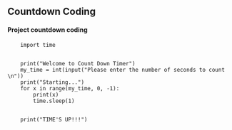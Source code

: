 ## Countdown Coding
#### Project countdown coding

        import time


        print("Welcome to Count Down Timer")
        my_time = int(input("Please enter the number of seconds to count \n"))
        print("Starting...")
        for x in range(my_time, 0, -1):
            print(x)
            time.sleep(1)


        print("TIME'S UP!!!")
